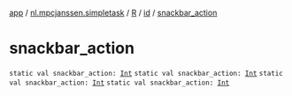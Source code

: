 [app](../../../index.md) / [nl.mpcjanssen.simpletask](../../index.md) / [R](../index.md) / [id](index.md) / [snackbar_action](.)

# snackbar_action

`static val snackbar_action: `[`Int`](https://kotlinlang.org/api/latest/jvm/stdlib/kotlin/-int/index.html)
`static val snackbar_action: `[`Int`](https://kotlinlang.org/api/latest/jvm/stdlib/kotlin/-int/index.html)
`static val snackbar_action: `[`Int`](https://kotlinlang.org/api/latest/jvm/stdlib/kotlin/-int/index.html)
`static val snackbar_action: `[`Int`](https://kotlinlang.org/api/latest/jvm/stdlib/kotlin/-int/index.html)